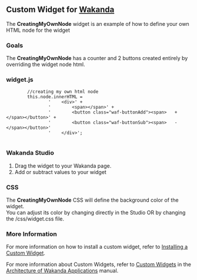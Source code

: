 ## Custom Widget for [Wakanda](http://wakanda.org)
The __CreatingMyOwnNode__ widget is an example of how to define your own HTML node for the widget 


### Goals
The __CreatingMyOwnNode__ has a counter and 2 buttons created entirely by overriding the widget node html. 


### widget.js

```
		//creating my own html node		 
		this.node.innerHTML = 
		        '    <div>' +
		        '        <span></span>' +
		        '        <button class="waf-buttonAdd"><span>   +   </span></button>' +
		        '        <button class="waf-buttonSub"><span>   -   </span></button>' 
		        '    </div>';
		        

```



### Wakanda Studio

1. Drag the widget to your Wakanda page. 
2. Add or subtract values to your widget

### CSS
The __CreatingMyOwnNode__ CSS will define the background color of the widget.  
You can adjust its color by changing directly in the Studio OR by changing the /css/widget.css file.  


### More Information
For more information on how to install a custom widget, refer to [Installing a Custom Widget](http://doc.wakanda.org/WakandaStudio0/help/Title/en/page3869.html#1027761).

For more information about Custom Widgets, refer to [Custom Widgets](http://doc.wakanda.org/Wakanda0.v5/help/Title/en/page3863.html "Custom Widgets") in the [Architecture of Wakanda Applications](http://doc.wakanda.org/Wakanda0.v5/help/Title/en/page3844.html "Architecture of Wakanda Applications") manual.


